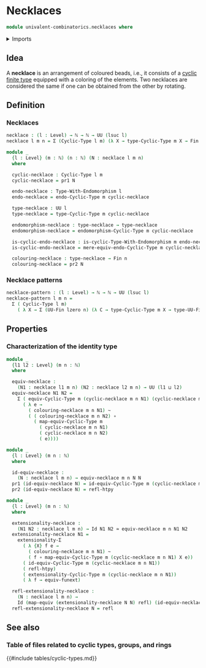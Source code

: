 # Necklaces

```agda
module univalent-combinatorics.necklaces where
```

<details><summary>Imports</summary>

```agda
open import elementary-number-theory.natural-numbers

open import foundation.dependent-pair-types
open import foundation.equivalences
open import foundation.function-extensionality
open import foundation.function-types
open import foundation.homotopies
open import foundation.identity-types
open import foundation.structure-identity-principle
open import foundation.universe-levels

open import structured-types.cyclic-types
open import structured-types.types-equipped-with-endomorphisms

open import univalent-combinatorics.cyclic-finite-types
open import univalent-combinatorics.finite-types
open import univalent-combinatorics.standard-finite-types
```

</details>

## Idea

A **necklace** is an arrangement of coloured beads, i.e., it consists of a
[cyclic finite type](univalent-combinatorics.cyclic-finite-types.md) equipped
with a coloring of the elements. Two necklaces are considered the same if one
can be obtained from the other by rotating.

## Definition

### Necklaces

```agda
necklace : (l : Level) → ℕ → ℕ → UU (lsuc l)
necklace l m n = Σ (Cyclic-Type l m) (λ X → type-Cyclic-Type m X → Fin n)

module _
  {l : Level} (m : ℕ) (n : ℕ) (N : necklace l m n)
  where

  cyclic-necklace : Cyclic-Type l m
  cyclic-necklace = pr1 N

  endo-necklace : Type-With-Endomorphism l
  endo-necklace = endo-Cyclic-Type m cyclic-necklace

  type-necklace : UU l
  type-necklace = type-Cyclic-Type m cyclic-necklace

  endomorphism-necklace : type-necklace → type-necklace
  endomorphism-necklace = endomorphism-Cyclic-Type m cyclic-necklace

  is-cyclic-endo-necklace : is-cyclic-Type-With-Endomorphism m endo-necklace
  is-cyclic-endo-necklace = mere-equiv-endo-Cyclic-Type m cyclic-necklace

  colouring-necklace : type-necklace → Fin n
  colouring-necklace = pr2 N
```

### Necklace patterns

```agda
necklace-pattern : (l : Level) → ℕ → ℕ → UU (lsuc l)
necklace-pattern l m n =
  Σ ( Cyclic-Type l m)
    ( λ X → Σ (UU-Fin lzero n) (λ C → type-Cyclic-Type m X → type-UU-Fin n C))
```

## Properties

### Characterization of the identity type

```agda
module _
  {l1 l2 : Level} (m n : ℕ)
  where

  equiv-necklace :
    (N1 : necklace l1 m n) (N2 : necklace l2 m n) → UU (l1 ⊔ l2)
  equiv-necklace N1 N2 =
    Σ ( equiv-Cyclic-Type m (cyclic-necklace m n N1) (cyclic-necklace m n N2))
      ( λ e →
        ( colouring-necklace m n N1) ~
        ( ( colouring-necklace m n N2) ∘
          ( map-equiv-Cyclic-Type m
            ( cyclic-necklace m n N1)
            ( cyclic-necklace m n N2)
            ( e))))

module _
  {l : Level} (m n : ℕ)
  where

  id-equiv-necklace :
    (N : necklace l m n) → equiv-necklace m n N N
  pr1 (id-equiv-necklace N) = id-equiv-Cyclic-Type m (cyclic-necklace m n N)
  pr2 (id-equiv-necklace N) = refl-htpy

module _
  {l : Level} (m n : ℕ)
  where

  extensionality-necklace :
    (N1 N2 : necklace l m n) → Id N1 N2 ≃ equiv-necklace m n N1 N2
  extensionality-necklace N1 =
    extensionality-Σ
      ( λ {X} f e →
        ( colouring-necklace m n N1) ~
        ( f ∘ map-equiv-Cyclic-Type m (cyclic-necklace m n N1) X e))
      ( id-equiv-Cyclic-Type m (cyclic-necklace m n N1))
      ( refl-htpy)
      ( extensionality-Cyclic-Type m (cyclic-necklace m n N1))
      ( λ f → equiv-funext)

  refl-extensionality-necklace :
    (N : necklace l m n) →
    Id (map-equiv (extensionality-necklace N N) refl) (id-equiv-necklace m n N)
  refl-extensionality-necklace N = refl
```

## See also

### Table of files related to cyclic types, groups, and rings

{{#include tables/cyclic-types.md}}
